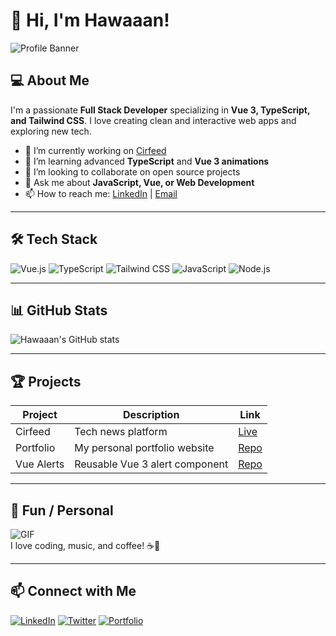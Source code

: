 # 👋 Hi, I'm Hawaaan!

![Profile Banner](https://your-banner-image-link.com/banner.png)

## 💻 About Me
I'm a passionate **Full Stack Developer** specializing in **Vue 3, TypeScript, and Tailwind CSS**. I love creating clean and interactive web apps and exploring new tech.

- 🔭 I’m currently working on [Cirfeed](https://cirfeed.com)
- 🌱 I’m learning advanced **TypeScript** and **Vue 3 animations**
- 👯 I’m looking to collaborate on open source projects
- 💬 Ask me about **JavaScript, Vue, or Web Development**
- 📫 How to reach me: [LinkedIn](https://linkedin.com/in/eng-zoja) | [Email](mailto:your.email@example.com)

---

## 🛠️ Tech Stack
![Vue.js](https://img.shields.io/badge/Vue-3-42b883?style=for-the-badge&logo=vue.js&logoColor=white)
![TypeScript](https://img.shields.io/badge/TypeScript-3178C6?style=for-the-badge&logo=typescript&logoColor=white)
![Tailwind CSS](https://img.shields.io/badge/Tailwind-38B2AC?style=for-the-badge&logo=tailwind-css&logoColor=white)
![JavaScript](https://img.shields.io/badge/JavaScript-F7DF1E?style=for-the-badge&logo=javascript&logoColor=black)
![Node.js](https://img.shields.io/badge/Node.js-339933?style=for-the-badge&logo=node.js&logoColor=white)

---

## 📊 GitHub Stats
![Hawaaan's GitHub stats](https://github-readme-stats.vercel.app/api?username=Hawaaan&show_icons=true&theme=radical)

---

## 🏆 Projects
| Project | Description | Link |
|---------|-------------|------|
| Cirfeed | Tech news platform | [Live](https://cirfeed.com) |
| Portfolio | My personal portfolio website | [Repo](https://github.com/Hawaaan/portfolio) |
| Vue Alerts | Reusable Vue 3 alert component | [Repo](https://github.com/Hawaaan/vue-alerts) |

---

## 🌟 Fun / Personal
![GIF](https://media.giphy.com/media/3oEjI6SIIHBdRxXI40/giphy.gif)  
I love coding, music, and coffee! ☕🎵

---

## 📫 Connect with Me
[![LinkedIn](https://img.shields.io/badge/LinkedIn-0A66C2?style=for-the-badge&logo=linkedin&logoColor=white)](https://linkedin.com/in/eng-zoja)
[![Twitter](https://img.shields.io/badge/Twitter-1DA1F2?style=for-the-badge&logo=twitter&logoColor=white)](https://twitter.com/yourtwitter)
[![Portfolio](https://img.shields.io/badge/Portfolio-FF69B4?style=for-the-badge&logo=google-chrome&logoColor=white)](https://cirfeed.com)
